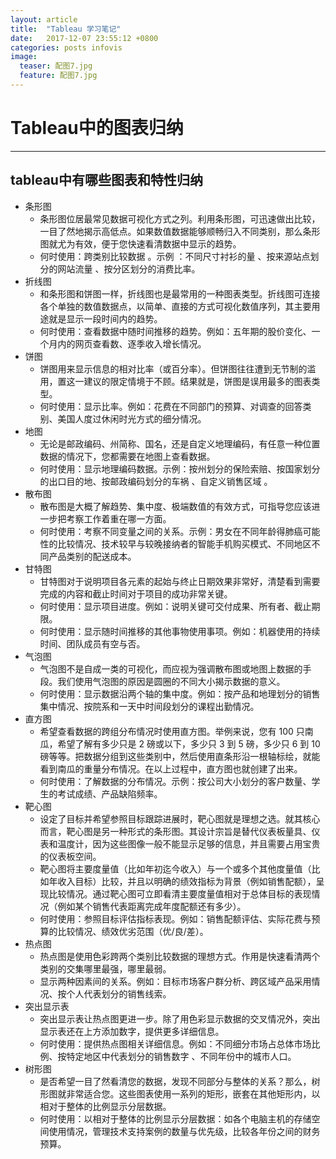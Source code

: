 ```yaml
---
layout: article
title:  "Tableau 学习笔记"
date:   2017-12-07 23:55:12 +0800
categories: posts infovis
image:
  teaser: 配图7.jpg
  feature: 配图7.jpg
---
```

# Tableau中的图表归纳
---

## tableau中有哪些图表和特性归纳
* 条形图
    * 条形图位居最常见数据可视化方式之列。利用条形图，可迅速做出比较，一目了然地揭示高低点。如果数值数据能够顺畅归入不同类别，那么条形图就尤为有效，便于您快速看清数据中显示的趋势。
    * 何时使用：跨类别比较数据 。示例 ：不同尺寸衬衫的量 、按来源站点划分的网站流量 、按分区划分的消费比率。
* 折线图
    * 和条形图和饼图一样，折线图也是最常用的一种图表类型。折线图可连接各个单独的数值数据点，以简单、直接的方式可视化数值序列，其主要用途就是显示一段时间内的趋势。
    * 何时使用：查看数据中随时间推移的趋势。例如：五年期的股价变化、一个月内的网页查看数、逐季收入增长情况。
* 饼图
    * 饼图用来显示信息的相对比率（或百分率）。但饼图往往遭到无节制的滥用，置这一建议的限定情境于不顾。结果就是，饼图是误用最多的图表类型。
    * 何时使用：显示比率。例如：花费在不同部门的预算、对调查的回答类别、美国人度过休闲时光方式的细分情况。
* 地图
    * 无论是邮政编码、州简称、国名，还是自定义地理编码，有任意一种位置数据的情况下，您都需要在地图上查看数据。
    * 何时使用：显示地理编码数据。示例：按州划分的保险索赔、按国家划分的出口目的地、按邮政编码划分的车祸 、自定义销售区域 。
* 散布图
    * 散布图是大概了解趋势、集中度、极端数值的有效方式，可指导您应该进一步把考察工作着重在哪一方面。
    * 何时使用：考察不同变量之间的关系。示例：男女在不同年龄得肺癌可能性的比较情况、技术较早与较晚接纳者的智能手机购买模式、不同地区不同产品类别的配送成本。
* 甘特图
    * 甘特图对于说明项目各元素的起始与终止日期效果非常好，清楚看到需要完成的内容和截止时间对于项目的成功非常关键。
    * 何时使用：显示项目进度。例如：说明关键可交付成果、所有者、截止期限。
	* 何时使用：显示随时间推移的其他事物使用事项。例如：机器使用的持续时间、团队成员有空与否。
* 气泡图
    * 气泡图不是自成一类的可视化，而应视为强调散布图或地图上数据的手段。我们使用气泡图的原因是圆圈的不同大小揭示数据的意义。
    * 何时使用：显示数据沿两个轴的集中度。例如：按产品和地理划分的销售集中情况、按院系和一天中时间段划分的课程出勤情况。
* 直方图
    * 希望查看数据的跨组分布情况时使用直方图。举例来说，您有 100 只南瓜，希望了解有多少只是 2 磅或以下，多少只 3 到 5 磅，多少只 6 到 10 磅等等。把数据分组到这些类别中，然后使用直条形沿一根轴标绘，就能看到南瓜的重量分布情况。在以上过程中，直方图也就创建了出来。
    * 何时使用：了解数据的分布情况。示例：按公司大小划分的客户数量、学生的考试成绩、产品缺陷频率。
* 靶心图
    * 设定了目标并希望参照目标跟踪进展时，靶心图就是理想之选。就其核心而言，靶心图是另一种形式的条形图。其设计宗旨是替代仪表板量具、仪表和温度计，因为这些图像一般不能显示足够的信息，并且需要占用宝贵的仪表板空间。
    * 靶心图将主要度量值（比如年初迄今收入）与一个或多个其他度量值（比如年收入目标）比较，并且以明确的绩效指标为背景（例如销售配额），呈现比较情况。通过靶心图可立即看清主要度量值相对于总体目标的表现情况（例如某个销售代表距离完成年度配额还有多少）。
    * 何时使用：参照目标评估指标表现。例如：销售配额评估、实际花费与预算的比较情况、绩效优劣范围（优/良/差）。
* 热点图
    * 热点图是使用色彩跨两个类别比较数据的理想方式。作用是快速看清两个类别的交集哪里最强，哪里最弱。
    * 显示两种因素间的关系。例如：目标市场客户群分析、跨区域产品采用情况、按个人代表划分的销售线索。
* 突出显示表
    * 突出显示表让热点图更进一步。除了用色彩显示数据的交叉情况外，突出显示表还在上方添加数字，提供更多详细信息。
    * 何时使用：提供热点图相关详细信息。例如：不同细分市场占总体市场比例、按特定地区中代表划分的销售数字 、不同年份中的城市人口。
* 树形图
    * 是否希望一目了然看清您的数据，发现不同部分与整体的关系？那么，树形图就非常适合您。这些图表使用一系列的矩形，嵌套在其他矩形内，以相对于整体的比例显示分层数据。 
    * 何时使用：以相对于整体的比例显示分层数据：如各个电脑主机的存储空间使用情况，管理技术支持案例的数量与优先级，比较各年份之间的财务预算。








